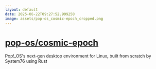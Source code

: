 ```yaml
---
layout: default
date: 2025-06-22T09:27:52.999250
image: assets/pop-os_cosmic-epoch_cropped.png
---
```


# [pop-os/cosmic-epoch](https://github.com/pop-os/cosmic-epoch)

Pop!_OS's next-gen desktop environment for Linux, built from scratch by System76 using Rust
